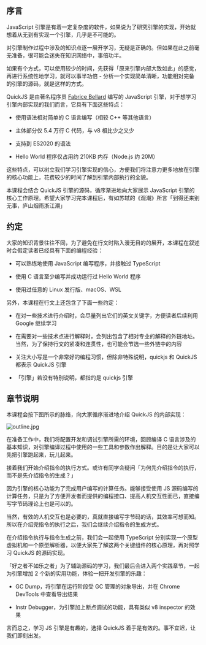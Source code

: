 序言
--

JavaScript 引擎是有着一定复杂度的软件，如果说为了研究引擎的实现，开始就想着从无到有实现一个引擎，几乎是不可能的。

对引擎制作过程中涉及的知识点逐一展开学习，无疑是正确的。但如果在此之前毫无准备，很可能会迷失在知识网络中，事倍功半。

如果有个方式，可以使用较少的时间，先获得「原来引擎内部大致如此」的感觉，再进行系统性地学习，就可以事半功倍 - 分析一个实现简单清晰，功能相对完备的引擎的源码，就是这样的方式。

QuickJS 是由著名程序员 [Fabrice Bellard](https://en.wikipedia.org/wiki/Fabrice_Bellard "https://en.wikipedia.org/wiki/Fabrice_Bellard") 编写的 JavaScript 引擎，对于想学习引擎内部实现的我们而言，它具有下面这些特点：

*   使用语法相对简单的 C 语言编写（相较 C++ 等其他语言）
    
*   主体部分仅 5.4 万行 C 代码，与 v8 相比少之又少
    
*   支持到 ES2020 的语法
    
*   Hello World 程序仅占用约 210KB 内存（Node.js 约 20M）
    

这些特点，可以树立我们学习引擎实现的信心，方便我们将注意力更多地放在引擎的核心功能上，花费较少的时间了解到引擎内部执行的全貌。

本课程会结合 QuickJS 引擎的源码，循序渐进地向大家展示 JavaScript 引擎的核心工作原理。希望大家学习完本课程后，有如苏轼的《观潮》所言「到得还来别无事，庐山烟雨浙江潮」

约定
--

大家的知识背景往往不同，为了避免在行文时陷入漫无目的的展开，本课程在叙述时会假定读者已经具有下面的编程经验：

*   可以熟练地使用 JavaScript 编写程序，并接触过 TypeScript
    
*   使用 C 语言至少编写并成功运行过 Hello World 程序
    
*   使用过任意的 Linux 发行版、macOS、WSL
    

另外，本课程在行文上还包含了下面一些约定：

*   在对一些技术进行介绍时，会尽量列出它们的英文关键字，方便读者后续利用 Google 继续学习
    
*   在需要对一些技术点进行解释时，会列出包含了相对专业的解释的外链地址。当然，为了保持行文的紧凑和连贯性，也可能会节选一些外链中的内容
    
*   关注大小写是一个非常好的编程习惯，但除非特殊说明，quickjs 和 QuickJS 都表示 QuickJS 引擎
    
*   「引擎」若没有特别说明，都指的是 quickjs 引擎
    

章节说明
----

本课程会按下图所示的脉络，向大家循序渐进地介绍 QuickJS 的内部实现：

![outline.jpg](https://p3-juejin.byteimg.com/tos-cn-i-k3u1fbpfcp/eb1b7cb452b44379b2292ec47034bc58~tplv-k3u1fbpfcp-jj-mark:1600:0:0:0:q75.jpg#?w=1796&h=2225&s=280683&e=jpg&b=f2f2f2)

在准备工作中，我们将配置开发和调试引擎所需的环境，回顾编译 C 语言涉及的基本知识，对引擎编译过程中使用的一些工具和参数作出解释。目的是让大家可以先把引擎跑起来，玩儿起来。

接着我们开始介绍指令的执行方式。或许有同学会疑问「为何先介绍指令的执行，而不是先介绍指令的生成？」

因为引擎的核心功能为了完成用户编写的计算任务。能够接受使用 JS 源码编写的计算任务，只是为了方便开发者而提供的编程接口、提高人机交互性而已，直接编写字节码理论上也是可以的。

当然，有效的人机交互也是必要的，真就直接编写字节码的话，其效率可想而知。所以在介绍完指令的执行之后，我们会继续介绍指令的生成方式。

在介绍指令执行与指令生成之前，我们会一起使用 TypeScript 分别实现一个原型虚拟机和一个原型解析器，以便大家先了解这两个关键组件的核心原理，再对照学习 QuickJS 的源码实现。

「好之者不如乐之者」为了辅助源码的学习，我们最后会进入两个实践章节，一起为引擎增加 2 个新的实用功能，体验一把开发引擎的乐趣：

*   GC Dump，将引擎在运行阶段受 GC 管理的对象导出，并在 Chrome DevTools 中查看导出结果
    
*   Instr Debugger，为引擎加上断点调试的功能，具有类似 v8 inspector 的效果
    

言而总之，学习 JS 引擎是有趣的，选择 QuickJS 着手是有效的。事不宜迟，让我们即刻出发。